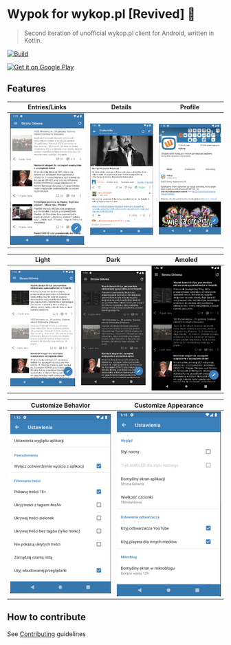 # Wypok for wykop.pl [Revived] 📱

> Second iteration of unofficial wykop.pl client for Android, written in Kotlin.


[![Build](https://github.com/otwarty-wykop-mobilny/wykop-android/actions/workflows/after_merge.yml/badge.svg)](https://github.com/otwarty-wykop-mobilny/wykop-android/actions/workflows/after_merge.yml)

<a href='https://play.google.com/store/apps/details?id=io.github.wykopmobilny&pcampaignid=pcampaignidMKT-Other-global-all-co-prtnr-py-PartBadge-Mar2515-1'><img alt='Get it on Google Play' src='https://play.google.com/intl/en_us/badges/static/images/badges/en_badge_web_generic.png' width="200"/></a>

## Features

|Entries/Links|Details|Profile|
|---|---|---|
|<img src="screenshots/entries.png" width="300">|<img src="screenshots/details.png" width="300">|<img src="screenshots/profile.png" width="300">|

|Light|Dark|Amoled|
|---|---|---|
|<img src="screenshots/light.png" width="300">|<img src="screenshots/dark.png" width="300">|<img src="screenshots/amoled.png" width="300">|

|Customize Behavior|Customize Appearance|
|---|---|
|![general](screenshots/general.png)|![appearance](screenshots/appearance.png)|

## How to contribute

See [Contributing](CONTRIBUTING.md) guidelines
